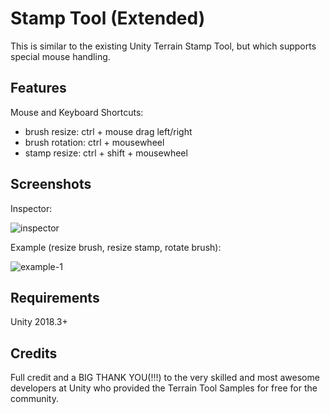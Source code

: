 # Stamp Tool (Extended)

This is similar to the existing Unity Terrain Stamp Tool, but which supports special mouse handling.

## Features

Mouse and Keyboard Shortcuts:

   + brush resize: ctrl + mouse drag left/right
   + brush rotation: ctrl + mousewheel
   + stamp resize: ctrl + shift + mousewheel

## Screenshots

Inspector:

![inspector](https://user-images.githubusercontent.com/10963432/56090074-4448aa00-5e9d-11e9-832d-7f9cc12e3ec4.png)

Example (resize brush, resize stamp, rotate brush):

![example-1](https://user-images.githubusercontent.com/10963432/56090244-f84b3480-5e9f-11e9-91e7-c81e7b727287.gif)

## Requirements

Unity 2018.3+

Credits
-------------------------------------
Full credit and a BIG THANK YOU(!!!) to the very skilled and most awesome developers at Unity who provided the Terrain Tool Samples for free for the community.
